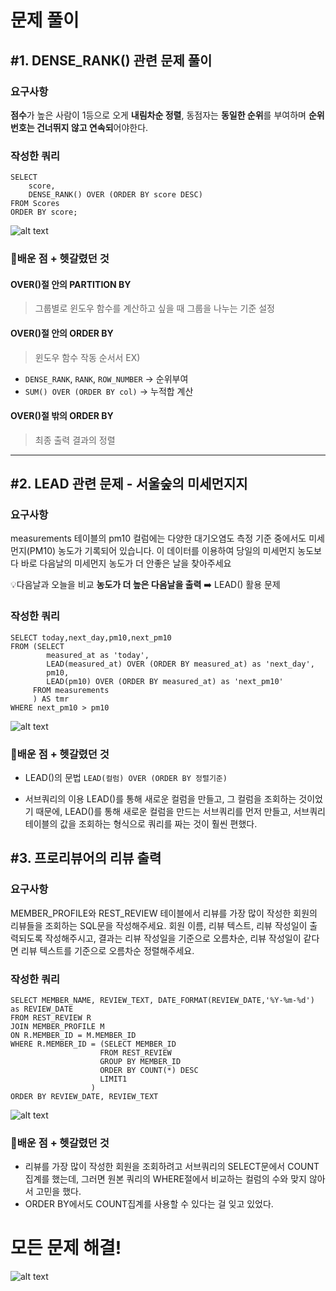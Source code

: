 # 문제 풀이
## #1. DENSE_RANK() 관련 문제 풀이

### 요구사항
**점수**가 높은 사람이 1등으로 오게 **내림차순 정렬**, 동점자는 **동일한 순위**를 부여하며 **순위번호는 건너뛰지 않고 연속되**어야한다.

### 작성한 쿼리  
```MYSQL
SELECT 
    score,
    DENSE_RANK() OVER (ORDER BY score DESC)
FROM Scores 
ORDER BY score;
```
![alt text](image/DENSE_RANK().png)


### 🌱배운 점 + 헷갈렸던 것
#### OVER()절 안의 PARTITION BY
> 그룹별로 윈도우 함수를 계산하고 싶을 때 그룹을 나누는 기준 설정

#### OVER()절 안의 ORDER BY
> 윈도우 함수 작동 순서서
EX) 
- `DENSE_RANK`, `RANK`, `ROW_NUMBER` → 순위부여
- `SUM() OVER (ORDER BY col)` → 누적합 계산

#### OVER()절 밖의 ORDER BY
> 최종 출력 결과의 정렬

---
## #2. LEAD 관련 문제 - 서울숲의 미세먼지지

### 요구사항
measurements 테이블의 pm10 컬럼에는 다양한 대기오염도 측정 기준 중에서도 미세먼지(PM10) 농도가 기록되어 있습니다. 이 데이터를 이용하여 당일의 미세먼지 농도보다 바로 다음날의 미세먼지 농도가 더 안좋은 날을 찾아주세요

💡다음날과 오늘을 비교 **농도가 더 높은 다음날을 출력** 
➡️ LEAD() 활용 문제

### 작성한 쿼리
```MYSQL
SELECT today,next_day,pm10,next_pm10
FROM (SELECT    
        measured_at as 'today',
        LEAD(measured_at) OVER (ORDER BY measured_at) as 'next_day',
        pm10,
        LEAD(pm10) OVER (ORDER BY measured_at) as 'next_pm10'
     FROM measurements
     ) AS tmr
WHERE next_pm10 > pm10
``` 

![alt text](image/LEAD()문제.png)

### 🌱배운 점 + 헷갈렸던 것

- LEAD()의 문법
`LEAD(컬럼) OVER (ORDER BY 정렬기준)`

- 서브쿼리의 이용
LEAD()를 통해 새로운 컬럼을 만들고, 그 컬럼을 조회하는 것이었기 때문에, LEAD()를 통해 새로운 컬럼을 만드는 서브쿼리를 먼저 만들고, 서브쿼리 테이블의 값을 조회하는 형식으로 쿼리를 짜는 것이 훨씬 편했다.

## #3. 프로리뷰어의 리뷰 출력
### 요구사항
 MEMBER_PROFILE와 REST_REVIEW 테이블에서 리뷰를 가장 많이 작성한 회원의 리뷰들을 조회하는 SQL문을 작성해주세요. 회원 이름, 리뷰 텍스트, 리뷰 작성일이 출력되도록 작성해주시고, 결과는 리뷰 작성일을 기준으로 오름차순, 리뷰 작성일이 같다면 리뷰 텍스트를 기준으로 오름차순 정렬해주세요.

### 작성한 쿼리
```MYSQL
SELECT MEMBER_NAME, REVIEW_TEXT, DATE_FORMAT(REVIEW_DATE,'%Y-%m-%d') as REVIEW_DATE
FROM REST_REVIEW R
JOIN MEMBER_PROFILE M
ON R.MEMBER_ID = M.MEMBER_ID
WHERE R.MEMBER_ID = (SELECT MEMBER_ID
                    FROM REST_REVIEW
                    GROUP BY MEMBER_ID
                    ORDER BY COUNT(*) DESC
                    LIMIT1
                  )
ORDER BY REVIEW_DATE, REVIEW_TEXT
```

![alt text](<image/프로리뷰어의 리뷰 출력.png>)

### 🌱배운 점 + 헷갈렸던 것
- 리뷰를 가장 많이 작성한 회원을 조회하려고 서브쿼리의 SELECT문에서 COUNT 집계를 했는데, 그러면 원본 쿼리의 WHERE절에서 비교하는 컬럼의 수와 맞지 않아서 고민을 했다.
- ORDER BY에서도 COUNT집계를 사용할 수 있다는 걸 잊고 있었다.

# 모든 문제 해결!
![alt text](image/핑구에옹.png)
